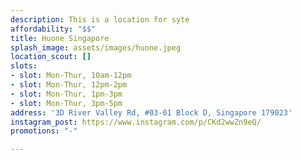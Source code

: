 ```yaml
---
description: This is a location for syte
affordability: "$$"
title: Huone Singapore
splash_image: assets/images/huone.jpeg
location_scout: []
slots:
- slot: Mon-Thur, 10am-12pm
- slot: Mon-Thur, 12pm-2pm
- slot: Mon-Thur, 1pm-3pm
- slot: Mon-Thur, 3pm-5pm
address: '3D River Valley Rd, #03-01 Block D, Singapore 179023'
instagram_post: https://www.instagram.com/p/CKd2wwZn9eQ/
promotions: "-"

---
```

